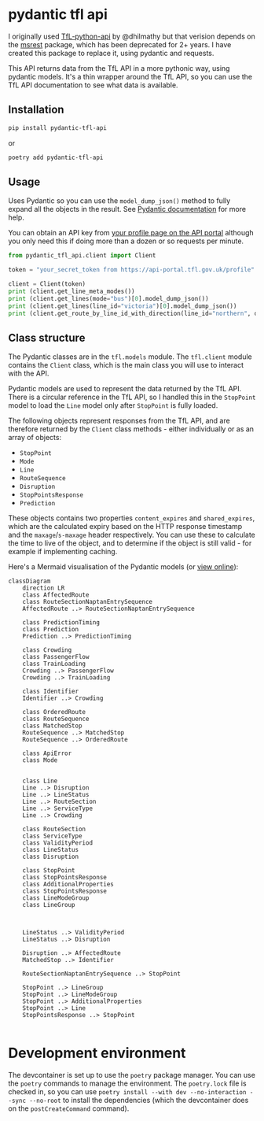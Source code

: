 # pydantic tfl api

I originally used [TfL-python-api](https://github.com/dhilmathy/TfL-python-api) by @dhilmathy but that verision depends on the [msrest](https://github.com/Azure/msrest-for-python) package, which has been deprecated for 2+ years. I have created this package to replace it, using pydantic and requests.

This API returns data from the TfL API in a more pythonic way, using pydantic models. It's a thin wrapper around the TfL API, so you can use the TfL API documentation to see what data is available.

## Installation

```bash
pip install pydantic-tfl-api
```

or

```bash
poetry add pydantic-tfl-api
```

## Usage

Uses Pydantic so you can use the `model_dump_json()` method to fully expand all the objects in the result. See [Pydantic documentation](https://docs.pydantic.dev/latest/) for more help.

You can obtain an API key from [your profile page on the API portal](https://api-portal.tfl.gov.uk/profile) although you only need this if doing more than a dozen or so requests per minute.

```python
from pydantic_tfl_api.client import Client

token = "your_secret_token from https://api-portal.tfl.gov.uk/profile"

client = Client(token)
print (client.get_line_meta_modes())
print (client.get_lines(mode="bus")[0].model_dump_json())
print (client.get_lines(line_id="victoria")[0].model_dump_json())
print (client.get_route_by_line_id_with_direction(line_id="northern", direction="all").model_dump_json())
```
## Class structure

The Pydantic classes are in the `tfl.models` module. The `tfl.client` module contains the `Client` class, which is the main class you will use to interact with the API.

Pydantic models are used to represent the data returned by the TfL API. There is a circular reference in the TfL API, so I handled this in the `StopPoint` model to load the `Line` model only after `StopPoint` is fully loaded.

The following objects represent responses from the TfL API, and are therefore returned by the `Client` class methods - either individually or as an array of objects:

- `StopPoint`
- `Mode`
- `Line`
- `RouteSequence`
- `Disruption`
- `StopPointsResponse`
- `Prediction`

These objects contains two properties `content_expires` and `shared_expires`, which are the calculated expiry based on the HTTP response timestamp and the `maxage`/`s-maxage` header respectively. You can use these to calculate the time to live of the object, and to determine if the object is still valid - for example if implementing caching.

Here's a Mermaid visualisation of the Pydantic models (or [view online](https://mermaid-js.github.io/mermaid-live-editor/edit#pako:eNqNVE1r4zAQ_StG59AfkMNC2XaXhXQ3xKGHxRdhTZIBW9KOpJZQ-t9Xlhxbkl3aHBzpzXvzpWHeWKsEsC1rO27MA_Iz8b6Rlf8JJGgtKlntDhEJnOr-dPI4iINyFlJDAOqo-c215fJRWrrW8M-BbEdqpq7u7r59Lktj7AkEBuoRe5TndVtE53uIU0qr3PN3Uq-i9Og_IM9APzr1mhqOxFHuFJ8FN3kMtdRl9lyeOv4lQFo8IVBE53sQzkmmoj8kgD5-kLT90fDEbXsBUVulI5wxQ6QvUPKw2YhofCRSlMX0czawUmyHcsxrOAWnD2jI6fkRJ8NwqC23zhSGdH4KUw30gi0cr7oMs97IpauIL_xE-Jl3KNBe90CoRFlYmmxE09oy977Je4XSroLmAEYrabLQ98IH9o54tyelgSyC-bp6SG94j5-knC4NIzi_1VxMaN1a1QVlWeiMBMLKDkkGLlCSyb85-WRTxCefexlFEzBNUVL10li0JSd83PWlowKf3iHPkm1YD9RzFH4Hvw2ahtkL9NCwrT9KcJZ417BGvnsqd1bVV9myrSUHG-bzPF_Y9sQ7429OC25h3OET6peeVfQ0bvnhb8M0l3-VunHe_wMvtQ55)):

```mermaid
classDiagram
    direction LR
    class AffectedRoute
    class RouteSectionNaptanEntrySequence
    AffectedRoute ..> RouteSectionNaptanEntrySequence

    class PredictionTiming
    class Prediction
    Prediction ..> PredictionTiming 

    class Crowding
    class PassengerFlow
    class TrainLoading
    Crowding ..> PassengerFlow
    Crowding ..> TrainLoading

    class Identifier
    Identifier ..> Crowding

    class OrderedRoute
    class RouteSequence
    class MatchedStop
    RouteSequence ..> MatchedStop
    RouteSequence ..> OrderedRoute

    class ApiError
    class Mode


    class Line
    Line ..> Disruption
    Line ..> LineStatus
    Line ..> RouteSection
    Line ..> ServiceType
    Line ..> Crowding

    class RouteSection
    class ServiceType
    class ValidityPeriod
    class LineStatus
    class Disruption

    class StopPoint
    class StopPointsResponse
    class AdditionalProperties
    class StopPointsResponse
    class LineModeGroup
    class LineGroup



    LineStatus ..> ValidityPeriod
    LineStatus ..> Disruption

    Disruption ..> AffectedRoute
    MatchedStop ..> Identifier 

    RouteSectionNaptanEntrySequence ..> StopPoint

    StopPoint ..> LineGroup
    StopPoint ..> LineModeGroup
    StopPoint ..> AdditionalProperties
    StopPoint ..> Line
    StopPointsResponse ..> StopPoint


```

# Development environment

The devcontainer is set up to use the `poetry` package manager. You can use the `poetry` commands to manage the environment. The `poetry.lock` file is checked in, so you can use `poetry install --with dev --no-interaction --sync --no-root` to install the dependencies (which the devcontainer does on the `postCreateCommand` command).
